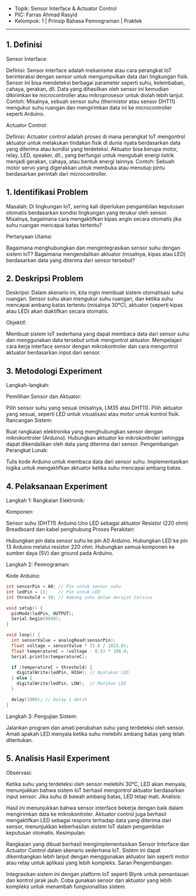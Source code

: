 - Topik: Sensor Interface & Actuator Control
- PIC: Farras Ahmad Rasyid
- Kelompok: 1 | Prinsip Bahasa Pemrograman | Praktek
---
## 1. Definisi
Sensor Interface:

Definisi: Sensor interface adalah mekanisme atau cara perangkat IoT berinteraksi dengan sensor untuk mengumpulkan data dari lingkungan fisik. Sensor ini bisa mendeteksi berbagai parameter seperti suhu, kelembaban, cahaya, gerakan, dll. Data yang dihasilkan oleh sensor ini kemudian dikirimkan ke microcontroller atau mikroprosesor untuk diolah lebih lanjut.
Contoh: Misalnya, sebuah sensor suhu (thermistor atau sensor DHT11) mengukur suhu ruangan dan mengirimkan data ini ke microcontroller seperti Arduino.

Actuator Control:

Definisi: Actuator control adalah proses di mana perangkat IoT mengontrol aktuator untuk melakukan tindakan fisik di dunia nyata berdasarkan data yang diterima atau kondisi yang terdeteksi. Aktuator bisa berupa motor, relay, LED, speaker, dll., yang berfungsi untuk mengubah energi listrik menjadi gerakan, cahaya, atau bentuk energi lainnya.
Contoh: Sebuah motor servo yang digerakkan untuk membuka atau menutup pintu berdasarkan perintah dari microcontroller.


## 1. Identifikasi Problem
Masalah: Di lingkungan IoT, sering kali diperlukan pengambilan keputusan otomatis berdasarkan kondisi lingkungan yang terukur oleh sensor. Misalnya, bagaimana cara mengaktifkan kipas angin secara otomatis jika suhu ruangan mencapai batas tertentu?

Pertanyaan Utama:

Bagaimana menghubungkan dan mengintegrasikan sensor suhu dengan sistem IoT?
Bagaimana mengendalikan aktuator (misalnya, kipas atau LED) berdasarkan data yang diterima dari sensor tersebut?
## 2. Deskripsi Problem
Deskripsi: Dalam skenario ini, kita ingin membuat sistem otomatisasi suhu ruangan. Sensor suhu akan mengukur suhu ruangan, dan ketika suhu mencapai ambang batas tertentu (misalnya 30°C), aktuator (seperti kipas atau LED) akan diaktifkan secara otomatis.

Objektif:

Membuat sistem IoT sederhana yang dapat membaca data dari sensor suhu dan menggunakan data tersebut untuk mengontrol aktuator.
Mempelajari cara kerja interface sensor dengan mikrokontroler dan cara mengontrol aktuator berdasarkan input dari sensor.
## 3. Metodologi Experiment
Langkah-langkah:

Pemilihan Sensor dan Aktuator:

Pilih sensor suhu yang sesuai (misalnya, LM35 atau DHT11).
Pilih aktuator yang sesuai, seperti LED untuk visualisasi atau motor untuk kontrol fisik.
Rancangan Sistem:

Buat rangkaian elektronika yang menghubungkan sensor dengan mikrokontroler (Arduino).
Hubungkan aktuator ke mikrokontroler sehingga dapat dikendalikan oleh data yang diterima dari sensor.
Pengembangan Perangkat Lunak:

Tulis kode Arduino untuk membaca data dari sensor suhu.
Implementasikan logika untuk mengaktifkan aktuator ketika suhu mencapai ambang batas.
## 4. Pelaksanaan Experiment
Langkah 1: Rangkaian Elektronik:

Komponen:

Sensor suhu (DHT11)
Arduino Uno
LED sebagai aktuator
Resistor (220 ohm)
Breadboard dan kabel penghubung
Proses Perakitan:

Hubungkan pin data sensor suhu ke pin A0 Arduino.
Hubungkan LED ke pin 13 Arduino melalui resistor 220 ohm.
Hubungkan semua komponen ke sumber daya (5V) dan ground pada Arduino.

Langkah 2: Pemrograman:

Kode Arduino:
```c++
int sensorPin = A0; // Pin untuk sensor suhu
int ledPin = 13;    // Pin untuk LED
int threshold = 30; // Ambang suhu dalam derajat Celsius

void setup() {
  pinMode(ledPin, OUTPUT);
  Serial.begin(9600);
}

void loop() {
  int sensorValue = analogRead(sensorPin);
  float voltage = sensorValue * (5.0 / 1023.0);
  float temperatureC = (voltage - 0.5) * 100.0;
  Serial.println(temperatureC);

  if (temperatureC > threshold) {
    digitalWrite(ledPin, HIGH); // Nyalakan LED
  } else {
    digitalWrite(ledPin, LOW);  // Matikan LED
  }

  delay(1000); // Delay 1 detik
}
```
Langkah 3: Pengujian Sistem:

Jalankan program dan amati perubahan suhu yang terdeteksi oleh sensor.
Amati apakah LED menyala ketika suhu melebihi ambang batas yang telah ditentukan.
## 5. Analisis Hasil Experiment
Observasi:

Ketika suhu yang terdeteksi oleh sensor melebihi 30°C, LED akan menyala, menunjukkan bahwa sistem IoT berhasil mengontrol aktuator berdasarkan input sensor.
Jika suhu di bawah ambang batas, LED tetap mati.
Analisis:

Hasil ini menunjukkan bahwa sensor interface bekerja dengan baik dalam mengirimkan data ke mikrokontroler.
Aktuator control juga berhasil mengaktifkan LED sebagai respons terhadap data yang diterima dari sensor, menunjukkan keberhasilan sistem IoT dalam pengambilan keputusan otomatis.
Kesimpulan:

Rangkaian yang dibuat berhasil mengimplementasikan Sensor Interface dan Actuator Control dalam skenario sederhana IoT.
Sistem ini dapat dikembangkan lebih lanjut dengan menggunakan aktuator lain seperti motor atau relay untuk aplikasi yang lebih kompleks.
Saran Pengembangan:

Integrasikan sistem ini dengan platform IoT seperti Blynk untuk pemantauan dan kontrol jarak jauh.
Coba gunakan sensor dan aktuator yang lebih kompleks untuk menambah fungsionalitas sistem.